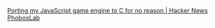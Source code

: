 
[Porting my JavaScript game engine to C for no reason | Hacker News](https://news.ycombinator.com/item?id=41154135)
[PhobosLab](https://phoboslab.org/log/2024/08/high_impact)

